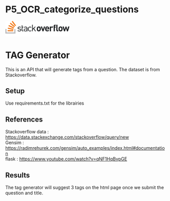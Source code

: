 # P5_OCR_categorize_questions

<img src="/static/sof.png" alt="drawing" width="200"/>

# TAG Generator

This is an API that will generate tags from a question.
The dataset is from Stackoverflow.

## Setup

Use requirements.txt for the librairies

## References

Stackoverflow data :     https://data.stackexchange.com/stackoverflow/query/new  
Gensim :                 https://radimrehurek.com/gensim/auto_examples/index.html#documentation  
flask :                  https://www.youtube.com/watch?v=qNF1HqBvpGE

## Results

The tag generator will suggest 3 tags on the html page once we submit the question and title.
